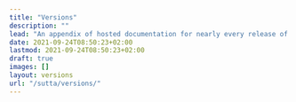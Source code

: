 ```yaml
---
title: "Versions"
description: ""
lead: "An appendix of hosted documentation for nearly every release of Doks, from v0 through v3."
date: 2021-09-24T08:50:23+02:00
lastmod: 2021-09-24T08:50:23+02:00
draft: true
images: []
layout: versions
url: "/sutta/versions/"
---
```

